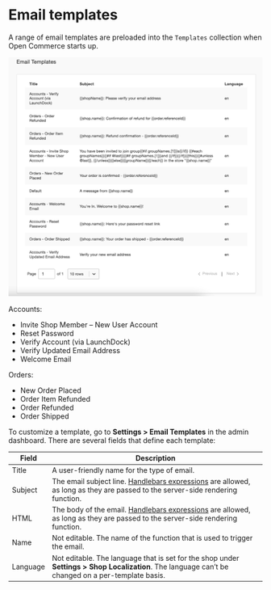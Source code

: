 # Email templates

A range of email templates are preloaded into the `Templates` collection when Open Commerce starts up.

![Email templates](_assets/75-admin-email-templates.png)

Accounts:
- Invite Shop Member – New User Account
- Reset Password
- Verify Account (via LaunchDock)
- Verify Updated Email Address
- Welcome Email

Orders:
- New Order Placed
- Order Item Refunded
- Order Refunded
- Order Shipped

To customize a template, go to **Settings > Email Templates** in the admin dashboard. There are several fields that define each template: 

| Field | Description |
|-------|-------------|
|Title|A user-friendly name for the type of email.|
|Subject|The email subject line. [Handlebars expressions](https://handlebarsjs.com/guide/) are allowed, as long as they are passed to the server-side rendering function.|
|HTML|The body of the email. [Handlebars expressions](https://handlebarsjs.com/guide/) are allowed, as long as they are passed to the server-side rendering function.|
|Name|Not editable. The name of the function that is used to trigger the email.|
|Language|Not editable. The language that is set for the shop under **Settings > Shop Localization**. The language can’t be changed on a per-template basis.|
